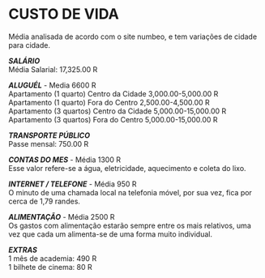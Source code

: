 # CUSTO DE VIDA
Média analisada de acordo com o site numbeo, e tem variações de cidade para cidade.

***SALÁRIO***\
Média Salarial: 17,325.00 R	

***ALUGUÉL*** - Media 6600 R\
Apartamento (1 quarto) Centro da Cidade	3,000.00-5,000.00 R\
Apartamento (1 quarto) Fora do Centro 2,500.00-4,500.00 R\
Apartamento (3 quartos) Centro da Cidade 5,000.00-15,000.00 R\
Apartamento (3 quartos) Fora do Centro 5,000.00-15,000.00 R

***TRANSPORTE PÚBLICO***\
Passe mensal: 750.00 R	

***CONTAS DO MES*** - Média 1300 R\
Esse valor refere-se a água, eletricidade, aquecimento e coleta do lixo.

***INTERNET / TELEFONE*** - Média 950 R\
O minuto de uma chamada local na telefonia móvel, por sua vez, fica por cerca de 1,79 randes.

***ALIMENTAÇÃO*** - Média 2500 R\
Os gastos com alimentação estarão sempre entre os mais relativos, uma vez que cada um alimenta-se de uma forma muito individual.

***EXTRAS***\
1 mês de academia: 490 R\
1 bilhete de cinema: 80 R
